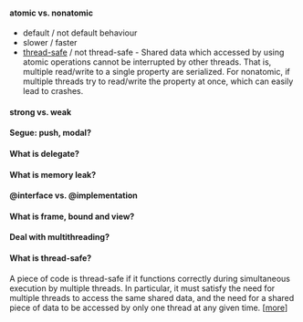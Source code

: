 #### atomic vs. nonatomic

* default / not default behaviour
* slower / faster
* [thread-safe](#WhatIsThreadSafe) / not thread-safe - Shared data which accessed by using atomic operations cannot be interrupted by other threads. That is, multiple read/write to a single property are serialized. For nonatomic, if multiple threads try to read/write the property at once, which can easily lead to crashes.
 

#### strong vs. weak

#### Segue: push, modal?

#### What is delegate?

#### What is memory leak?

#### @interface vs. @implementation

#### What is frame, bound and view?

#### Deal with multithreading?

<a name="WhatIsThreadSafe"></a>
#### What is thread-safe?

A piece of code is thread-safe if it functions correctly during simultaneous execution by multiple threads. In particular, it must satisfy the need for multiple threads to access the same shared data, and the need for a shared piece of data to be accessed by only one thread at any given time. [[more](http://stackoverflow.com/questions/261683/what-is-meant-by-thread-safe-code)]
